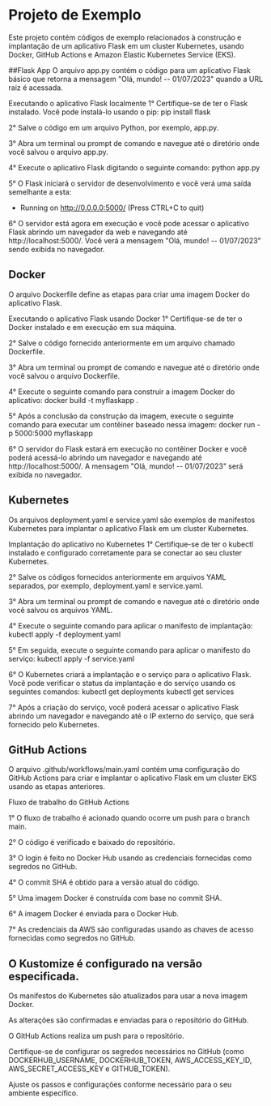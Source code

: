 # Projeto de Exemplo
Este projeto contém códigos de exemplo relacionados à construção e implantação de um aplicativo Flask em um cluster Kubernetes, usando Docker, GitHub Actions e Amazon Elastic Kubernetes Service (EKS).

##Flask App
O arquivo app.py contém o código para um aplicativo Flask básico que retorna a mensagem "Olá, mundo! -- 01/07/2023" quando a URL raiz é acessada.

Executando o aplicativo Flask localmente
1° Certifique-se de ter o Flask instalado. Você pode instalá-lo usando o pip:
pip install flask

2° Salve o código em um arquivo Python, por exemplo, app.py.

3° Abra um terminal ou prompt de comando e navegue até o diretório onde você salvou o arquivo app.py.

4° Execute o aplicativo Flask digitando o seguinte comando:
python app.py

5° O Flask iniciará o servidor de desenvolvimento e você verá uma saída semelhante a esta:
 * Running on http://0.0.0.0:5000/ (Press CTRL+C to quit)

6° O servidor está agora em execução e você pode acessar o aplicativo Flask abrindo um navegador da web e navegando até http://localhost:5000/. Você verá a mensagem "Olá, mundo! -- 01/07/2023" sendo exibida no navegador.

## Docker
O arquivo Dockerfile define as etapas para criar uma imagem Docker do aplicativo Flask.

Executando o aplicativo Flask usando Docker
1° Certifique-se de ter o Docker instalado e em execução em sua máquina.

2° Salve o código fornecido anteriormente em um arquivo chamado Dockerfile.

3° Abra um terminal ou prompt de comando e navegue até o diretório onde você salvou o arquivo Dockerfile.

4° Execute o seguinte comando para construir a imagem Docker do aplicativo:
docker build -t myflaskapp .

5° Após a conclusão da construção da imagem, execute o seguinte comando para executar um contêiner baseado nessa imagem:
docker run -p 5000:5000 myflaskapp

6° O servidor do Flask estará em execução no contêiner Docker e você poderá acessá-lo abrindo um navegador e navegando até http://localhost:5000/. A mensagem "Olá, mundo! -- 01/07/2023" será exibida no navegador.

## Kubernetes
Os arquivos deployment.yaml e service.yaml são exemplos de manifestos Kubernetes para implantar o aplicativo Flask em um cluster Kubernetes.

Implantação do aplicativo no Kubernetes
1° Certifique-se de ter o kubectl instalado e configurado corretamente para se conectar ao seu cluster Kubernetes.

2° Salve os códigos fornecidos anteriormente em arquivos YAML separados, por exemplo, deployment.yaml e service.yaml.

3° Abra um terminal ou prompt de comando e navegue até o diretório onde você salvou os arquivos YAML.

4° Execute o seguinte comando para aplicar o manifesto de implantação:
kubectl apply -f deployment.yaml

5° Em seguida, execute o seguinte comando para aplicar o manifesto do serviço:
kubectl apply -f service.yaml

6° O Kubernetes criará a implantação e o serviço para o aplicativo Flask. Você pode verificar o status da implantação e do serviço usando os seguintes comandos:
kubectl get deployments
kubectl get services

7° Após a criação do serviço, você poderá acessar o aplicativo Flask abrindo um navegador e navegando até o IP externo do serviço, que será fornecido pelo Kubernetes.

## GitHub Actions
O arquivo .github/workflows/main.yaml contém uma configuração do GitHub Actions para criar e implantar o aplicativo Flask em um cluster EKS usando as etapas anteriores.

Fluxo de trabalho do GitHub Actions

1° O fluxo de trabalho é acionado quando ocorre um push para o branch main.

2° O código é verificado e baixado do repositório.

3° O login é feito no Docker Hub usando as credenciais fornecidas como segredos no GitHub.

4° O commit SHA é obtido para a versão atual do código.

5° Uma imagem Docker é construída com base no commit SHA.

6° A imagem Docker é enviada para o Docker Hub.

7° As credenciais da AWS são configuradas usando as chaves de acesso fornecidas como segredos no GitHub.

## O Kustomize é configurado na versão especificada.

Os manifestos do Kubernetes são atualizados para usar a nova imagem Docker.

As alterações são confirmadas e enviadas para o repositório do GitHub.

O GitHub Actions realiza um push para o repositório.

Certifique-se de configurar os segredos necessários no GitHub (como DOCKERHUB_USERNAME, DOCKERHUB_TOKEN, AWS_ACCESS_KEY_ID, AWS_SECRET_ACCESS_KEY e GITHUB_TOKEN).

Ajuste os passos e configurações conforme necessário para o seu ambiente específico.
